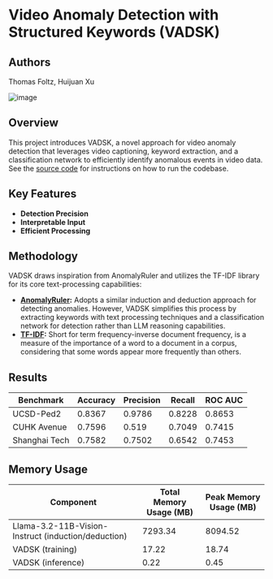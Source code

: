 # Video Anomaly Detection with Structured Keywords (VADSK)

## Authors

Thomas Foltz, Huijuan Xu


![image](https://github.com/user-attachments/assets/77c8f19e-bff2-4171-a5a9-694f24f3f4ec)

## Overview

This project introduces VADSK, a novel approach for video anomaly detection that leverages video captioning, keyword extraction, and a classification network to efficiently identify anomalous events in video data. See the [source code](src/README.md) for instructions on how to run the codebase.

## Key Features

*   **Detection Precision**
*   **Interpretable Input**
*   **Efficient Processing**

## Methodology

VADSK draws inspiration from AnomalyRuler and utilizes the TF-IDF library for its core text-processing capabilities:

*   **[AnomalyRuler](https://github.com/Yuchen413/AnomalyRuler):**  Adopts a similar induction and deduction approach for detecting anomalies. However, VADSK simplifies this process by extracting keywords with text processing techniques and a classification network for detection rather than LLM reasoning capabilities.
*   **[TF-IDF](https://scikit-learn.org/stable/modules/generated/sklearn.feature_extraction.text.TfidfVectorizer.html):** Short for term frequency-inverse document frequency, is a measure of the importance of a word to a document in a corpus, considering that some words appear more frequently than others.

## Results
| Benchmark | Accuracy | Precision | Recall | ROC AUC |
|---|---|---|---|---|
| UCSD-Ped2 | 0.8367 | 0.9786 | 0.8228 | 0.8653 |
| CUHK Avenue | 0.7596 | 0.519 | 0.7049 | 0.7415 |
| Shanghai Tech | 0.7582 | 0.7502 | 0.6542 | 0.7453 |

## Memory Usage
| Component | Total Memory Usage (MB) | Peak Memory Usage (MB) |
|---|---|---|
| Llama-3.2-11B-Vision-Instruct (induction/deduction) | 7293.34 | 8094.52 |
| VADSK (training) | 17.22 | 18.74 |
| VADSK (inference) | 0.22 | 0.45 |